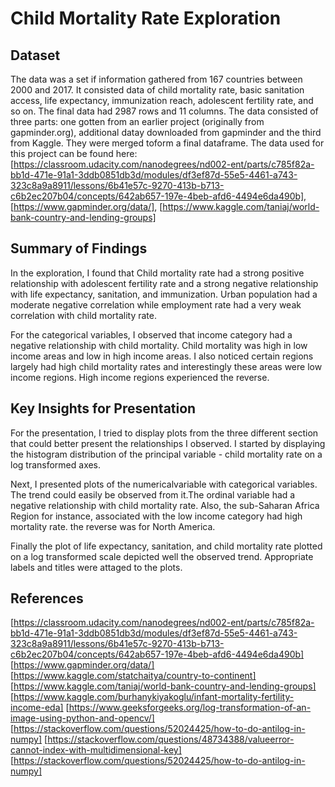 # Child Mortality Rate Exploration

## Dataset
The data was a set if information gathered from 167 countries between 2000 and 2017. It consisted data of child mortality rate, basic sanitation access, life expectancy, immunization reach, adolescent fertility rate, and so on. The final data had 2987 rows and 11 columns. The data consisted of three parts: one gotten from an earlier project (originally from gapminder.org), additional datay downloaded from gapminder and the third from Kaggle. They were merged toform a final dataframe. The data used for this project can be found here: [https://classroom.udacity.com/nanodegrees/nd002-ent/parts/c785f82a-bb1d-471e-91a1-3ddb0851db3d/modules/df3ef87d-55e5-4461-a743-323c8a9a8911/lessons/6b41e57c-9270-413b-b713-c6b2ec207b04/concepts/642ab657-197e-4beb-afd6-4494e6da490b],
[https://www.gapminder.org/data/], [https://www.kaggle.com/taniaj/world-bank-country-and-lending-groups]

## Summary of Findings

In the exploration, I found that Child mortality rate had a strong positive relationship with adolescent fertility rate and a strong negative relationship with life expectancy, sanitation, and immunization. Urban population had a moderate negative correlation while employment rate had a very weak correlation with child mortality rate.

For the categorical variables, I observed that income category had a negative relationship with child mortality. Child mortality was high in low income areas and low in high income areas. I also noticed certain regions largely had high child mortality rates and interestingly these areas were low income regions. High income regions experienced the reverse.


## Key Insights for Presentation

For the presentation, I tried to display plots from the three different section that could better present the relationships I observed. I started by displaying the histogram distribution of the principal variable - child mortality rate on a log transformed axes.

Next, I presented plots of the numericalvariable with categorical variables. The trend could easily be observed from it.The ordinal variable had a negative relationship with child mortality rate. Also, the sub-Saharan Africa Region for instance, associated with the low income category had high mortality rate. the reverse was for North America.

Finally the plot of life expectancy, sanitation, and child mortality rate plotted on a log transformed scale depicted well the observed trend. Appropriate labels and titles were attaged to the plots.


## References

[https://classroom.udacity.com/nanodegrees/nd002-ent/parts/c785f82a-bb1d-471e-91a1-3ddb0851db3d/modules/df3ef87d-55e5-4461-a743-323c8a9a8911/lessons/6b41e57c-9270-413b-b713-c6b2ec207b04/concepts/642ab657-197e-4beb-afd6-4494e6da490b]
[https://www.gapminder.org/data/]
[https://www.kaggle.com/statchaitya/country-to-continent]
[https://www.kaggle.com/taniaj/world-bank-country-and-lending-groups]
[https://www.kaggle.com/burhanykiyakoglu/infant-mortality-fertility-income-eda]
[https://www.geeksforgeeks.org/log-transformation-of-an-image-using-python-and-opencv/]
[https://stackoverflow.com/questions/52024425/how-to-do-antilog-in-numpy]
[https://stackoverflow.com/questions/48734388/valueerror-cannot-index-with-multidimensional-key]
[https://stackoverflow.com/questions/52024425/how-to-do-antilog-in-numpy]



